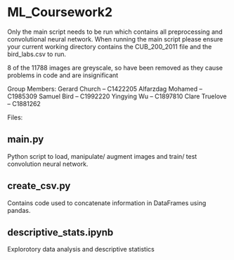 # ML_Coursework2

Only the main script needs to be run which contains all preprocessing and convolutional neural network. When running the main script please ensure your current working directory contains the CUB_200_2011 file and the bird_labs.csv to run.

8 of the 11788 images are greyscale, so have been removed as they cause problems in code and are insignificant

Group Members:
Gerard Church – C1422205
Alfarzdag Mohamed – C1985309
Samuel Bird – C1992220
Yingying Wu – C1897810
Clare Truelove – C1881262


Files:

main.py
-----------
Python script to load, manipulate/ augment images and train/ test convolution neural network.

create_csv.py
---------------
Contains code used to concatenate information in DataFrames using pandas.

descriptive_stats.ipynb
--------------------------
Explorotory data analysis and descriptive statistics
